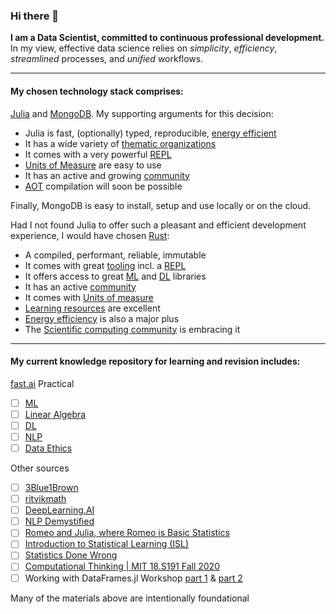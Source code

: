 ### Hi there 👋   

**I am a Data Scientist, committed to continuous professional development.**   
In my view, effective data science relies on _simplicity_, _efficiency_, _streamlined_ processes, and _unified_ workflows.

---
#### My chosen technology stack comprises:
[Julia](https://julialang.org/) and [MongoDB](https://www.mongodb.com/). My supporting arguments for this decision:
- Julia is fast, (optionally) typed, reproducible, [energy efficient](https://sites.google.com/view/energy-efficiency-languages/updated-functional-results-2020) 
- It has a wide variety of [thematic organizations](https://julialang.org/community/organizations/)
- It comes with a very powerful [REPL](https://docs.julialang.org/en/v1/stdlib/REPL/)
- [Units of Measure](https://painterqubits.github.io/Unitful.jl/stable/) are easy to use
- It has an active and growing [community](https://julialang.org/community/)
- [AOT](https://docs.julialang.org/en/v1.11-dev/devdocs/aot/) compilation will soon be possible   

Finally, MongoDB is easy to install, setup and use locally or on the cloud.

Had I not found Julia to offer such a pleasant and efficient development experience, I would have chosen [Rust](https://www.rust-lang.org/):
- A compiled, performant, reliable, immutable
- It comes with great [tooling](https://www.rust-lang.org/tools) incl. a [REPL](https://github.com/evcxr/evcxr)
- It offers access to great [ML](https://rust-ml.github.io/linfa/) and [DL](https://github.com/LaurentMazare/tch-rs) libraries 
- It has an active [community](https://www.rust-lang.org/community)
- It comes with [Units of measure](https://docs.rs/uom/latest/uom/)
- [Learning resources](https://www.rust-lang.org/learn) are excellent
- [Energy efficiency](https://sites.google.com/view/energy-efficiency-languages/) is also a major plus
- The [Scientific computing community](https://www.youtube.com/channel/UCL-0h1ipMRkTkB38vDEmTbw) is embracing it 

---
#### My current knowledge repository for learning and revision includes:
[fast.ai](https://www.fast.ai/) Practical  
- [ ] [ML](https://course18.fast.ai/ml)  
- [ ] [Linear Algebra](https://www.fast.ai/posts/2017-07-17-num-lin-alg.html)  
- [ ] [DL](https://course.fast.ai/)  
- [ ] [NLP](https://github.com/fastai/course-nlp)  
- [ ] [Data Ethics](https://ethics.fast.ai/)   

Other sources  
- [ ] [3Blue1Brown](https://www.3blue1brown.com/#lessons)  
- [ ] [ritvikmath](https://yewtu.be/channel/UCUcpVoi5KkJmnE3bvEhHR0Q)  
- [ ] [DeepLearning.AI](https://www.deeplearning.ai/courses/deep-learning-specialization/)  
- [ ] [NLP Demystified](https://www.nlpdemystified.org)  
- [ ] [Romeo and Julia, where Romeo is Basic Statistics](https://b-lukaszuk.github.io/RJ_BS_eng/)  
- [ ] [Introduction to Statistical Learning (ISL)](https://yewtu.be/playlist?list=PLoROMvodv4rPP6braWoRt5UCXYZ71GZIQ)  
- [ ] [Statistics Done Wrong](https://www.statisticsdonewrong.com/)  
- [ ] [Computational Thinking | MIT 18.S191 Fall 2020](https://yewtu.be/playlist?list=PLP8iPy9hna6Q2Kr16aWPOKE0dz9OnsnIJ)  
- [ ] Working with DataFrames.jl Workshop [part 1](https://yewtu.be/watch?v=oorErKcAWIQ) & [part 2](https://yewtu.be/watch?v=bM-UNIh7xt4)  

Many of the materials above are intentionally foundational
